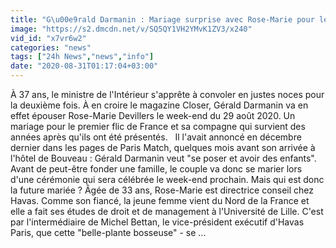 ```yaml
---
title: "G\u00e9rald Darmanin : Mariage surprise avec Rose-Marie pour le ministre"
image: "https://s2.dmcdn.net/v/SQ5QY1VH2YMvK1ZV3/x240"
vid_id: "x7vr6w2"
categories: "news"
tags: ["24h News","news","info"]
date: "2020-08-31T01:17:04+03:00"
---
```

À 37 ans, le ministre de l'Intérieur s'apprête à convoler en justes noces pour la deuxième fois. À en croire le magazine Closer, Gérald Darmanin va en effet épouser Rose-Marie Devillers le week-end du 29 août 2020. Un mariage pour le premier flic de France et sa compagne qui survient des années après qu'ils ont été présentés.    Il l'avait annoncé en décembre dernier dans les pages de Paris Match, quelques mois avant son arrivée à l'hôtel de Bouveau : Gérald Darmanin veut &quot;se poser et avoir des enfants&quot;. Avant de peut-être fonder une famille, le couple va donc se marier lors d'une cérémonie qui sera célébrée le week-end prochain. Mais qui est donc la future mariée ? Âgée de 33 ans, Rose-Marie est directrice conseil chez Havas. Comme son fiancé, la jeune femme vient du Nord de la France et elle a fait ses études de droit et de management à l'Université de Lille. C'est par l'intermédiaire de Michel Bettan, le vice-président exécutif d'Havas Paris, que cette &quot;belle-plante bosseuse&quot; - se ...
